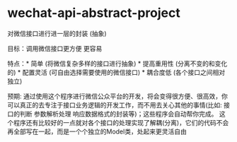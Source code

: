 # wechat-api-abstract-project

对微信接口进行进一层的封装 (抽象)

目标：调用微信接口更方便 更容易

特点：* 简单       (将微信复杂多样的接口进行抽象) 
      * 提高重用性 (分离不变的和变化的) 
      * 配置灵活   (可自由选择需要使用的微信接口) 
      * 耦合度低   (各个接口之间相对独立) 

预期: 通过使用这个程序进行微信公众平台的开发，将会变得很方便、很高效，你可以真正的去专注于接口业务逻辑的开发工作，而不用去关心其他的事情(比如: 接口的判断 参数解析处理 响应数据格式的封装等)；这些程序会自动帮你完成。
      这个程序还有比较好的一点就对各个接口的处理实现了解耦(分离)，它们的代码不会再全部写在一起，而是一个个独立的Model类，处起来更灵活自由

